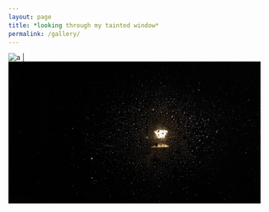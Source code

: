 ```yaml
---
layout: page
title: *looking through my tainted window*
permalink: /gallery/
---
```


![a](images/20230516_182936.jpg)   |  ![b](images/20230724_203442.jpg)  


